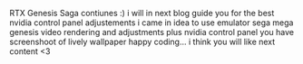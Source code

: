 RTX Genesis Saga contiunes :)
i will in next blog guide you for the best  nvidia control panel adjustements
i came in idea to use emulator sega mega genesis video rendering and adjustments plus nvidia control panel
you have screenshoot of lively wallpaper
happy coding...
i think you will like next content <3
